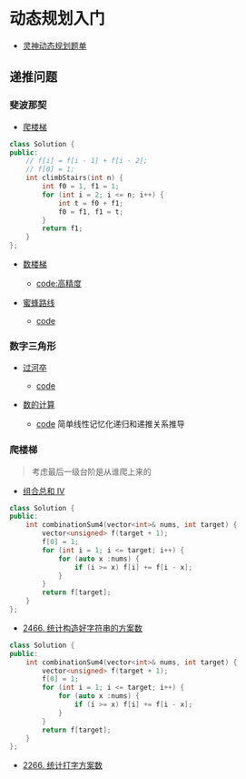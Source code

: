 # 动态规划入门
* [灵神动态规划题单](https://leetcode.cn/circle/discuss/tXLS3i/)

## 递推问题

### 斐波那契

* [爬楼梯](https://leetcode.cn/problems/climbing-stairs/description/)
```c++
class Solution {
public:
    // f[i] = f[i - 1] + f[i - 2];
    // f[0] = 1;
    int climbStairs(int n) {
        int f0 = 1, f1 = 1;
        for (int i = 2; i <= n; i++) {
            int t = f0 + f1;
            f0 = f1, f1 = t;
        }
        return f1;
    }
};
```
* [数楼梯](https://www.luogu.com.cn/problem/P1255)
    * [code:高精度](../luogu/Recursion/P1255.md)

* [蜜蜂路线](https://www.luogu.com.cn/problem/P2437)
    * [code](../luogu/Recursion/P2437.md)

### 数字三角形
* [过河卒](https://www.luogu.com.cn/problem/P1002)
    * [code](../luogu/dynamic_programming/P1002.md)

* [数的计算](https://www.luogu.com.cn/problem/P1028) 
    * [code](../luogu/Recursion/P1028.md) 简单线性记忆化递归和递推关系推导

### 爬楼梯
> 考虑最后一级台阶是从谁爬上来的
* [组合总和 Ⅳ](https://leetcode.cn/problems/combination-sum-iv/)
```c++
class Solution {
public:
    int combinationSum4(vector<int>& nums, int target) {
        vector<unsigned> f(target + 1);
        f[0] = 1;
        for (int i = 1; i <= target; i++) {
            for (auto x :nums) {
                if (i >= x) f[i] += f[i - x];
            }
        }
        return f[target];
    }
};
```
* [2466. 统计构造好字符串的方案数](https://leetcode.cn/problems/count-ways-to-build-good-strings/)
```c++
class Solution {
public:
    int combinationSum4(vector<int>& nums, int target) {
        vector<unsigned> f(target + 1);
        f[0] = 1;
        for (int i = 1; i <= target; i++) {
            for (auto x :nums) {
                if (i >= x) f[i] += f[i - x];
            }
        }
        return f[target];
    }
};
```
* [2266. 统计打字方案数](https://leetcode.cn/problems/count-number-of-texts/description/)
```

```